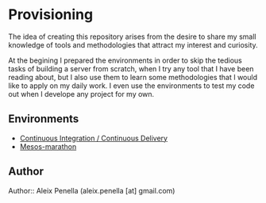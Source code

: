 # Provisioning
The idea of creating this repository arises from the desire to share my small knowledge of tools and methodologies that attract my interest and curiosity.

At the begining I prepared the environments in order to skip the tedious tasks of building a server from scratch, when I try any tool that I have been reading about, but I also use them to learn some methodologies that I would like to apply on my daily work. I even use the environments to test my code out when I develope any project for my own.

## Environments
- [Continuous Integration / Continuous Delivery](continuous_delivery/README.md)
- [Mesos-marathon](mesos-marathon/README.md)

## Author
Author:: Aleix Penella (aleix.penella [at] gmail.com)
